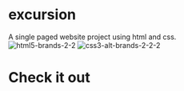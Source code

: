 # excursion
A single paged website project using html and css. <br/>
![html5-brands-2-2](https://user-images.githubusercontent.com/52656133/173864721-0408217c-85fa-40dc-abe2-dc1ee5df41d0.svg)          ![css3-alt-brands-2-2-2](https://user-images.githubusercontent.com/52656133/173865353-f083dde8-0173-4724-926d-8b2465e715fd.svg)
# Check it out 



